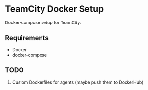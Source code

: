 # TeamCity Docker Setup

Docker-compose setup for TeamCity.

## Requirements

- Docker
- docker-compose

## TODO

1. Custom Dockerfiles for agents (maybe push them to DockerHub)
